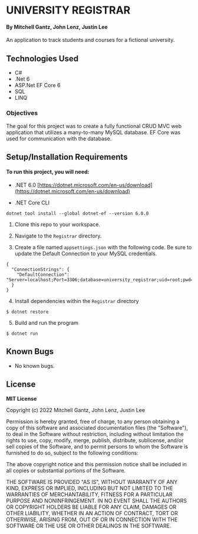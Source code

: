 # UNIVERSITY REGISTRAR

#### By Mitchell Gantz, John Lenz, Justin Lee

An application to track students and courses for a fictional university.

## Technologies Used

* C#
* .Net 6
* ASP.Net EF Core 6
* SQL
* LINQ

### Objectives 

The goal for this project was to create a fully functional CRUD MVC web application that utilizes a many-to-many MySQL database. EF Core was used for communication with the database.

## Setup/Installation Requirements

#### To run this project, you will need:
* .NET 6.0
[https://dotnet.microsoft.com/en-us/download](https://dotnet.microsoft.com/en-us/download)

* .NET Core CLI
```
dotnet tool install --global dotnet-ef --version 6.0.0
```

1. Clone this repo to your workspace.

2. Navigate to the `Registrar` directory.

3. Create a file named `appsettings.json` with the following code. Be sure to update the Default Connection to your MySQL credentials.
```
{
  "ConnectionStrings": {
    "DefaultConnection": "Server=localhost;Port=3306;database=university_registrar;uid=root;pwd=epicodus;",
  }
}
```

4. Install dependencies within the `Registrar` directory
```
$ dotnet restore
````

5. Build and run the program 
 ```
 $ dotnet run
 ```




## Known Bugs

* No known bugs.


## License

**MIT License**

Copyright (c) 2022 Mitchell Gantz, John Lenz, Justin Lee

Permission is hereby granted, free of charge, to any person obtaining a copy of this software and associated documentation files (the "Software"), to deal in the Software without restriction, including without limitation the rights to use, copy, modify, merge, publish, distribute, sublicense, and/or sell copies of the Software, and to permit persons to whom the Software is furnished to do so, subject to the following conditions:

The above copyright notice and this permission notice shall be included in all copies or substantial portions of the Software.

THE SOFTWARE IS PROVIDED "AS IS", WITHOUT WARRANTY OF ANY KIND, EXPRESS OR IMPLIED, INCLUDING BUT NOT LIMITED TO THE WARRANTIES OF MERCHANTABILITY, FITNESS FOR A PARTICULAR PURPOSE AND NONINFRINGEMENT. IN NO EVENT SHALL THE AUTHORS OR COPYRIGHT HOLDERS BE LIABLE FOR ANY CLAIM, DAMAGES OR OTHER LIABILITY, WHETHER IN AN ACTION OF CONTRACT, TORT OR OTHERWISE, ARISING FROM, OUT OF OR IN CONNECTION WITH THE SOFTWARE OR THE USE OR OTHER DEALINGS IN THE SOFTWARE.